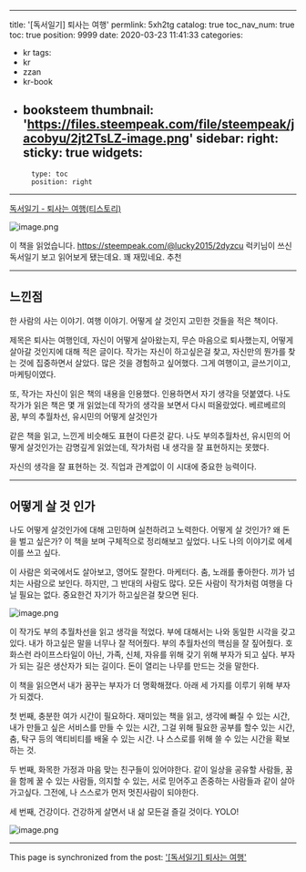 
---
title: '[독서일기] 퇴사는 여행'
permlink: 5xh2tg
catalog: true
toc_nav_num: true
toc: true
position: 9999
date: 2020-03-23 11:41:33
categories:
- kr
tags:
- kr
- zzan
- kr-book
- booksteem
thumbnail: 'https://files.steempeak.com/file/steempeak/jacobyu/2jt2TsLZ-image.png'
sidebar:
    right:
        sticky: true
widgets:
    -
        type: toc
        position: right
---


[독서일기 - 퇴사는 여행(티스토리)](https://jacobyu.tistory.com/entry/%EB%8F%85%EC%84%9C%EC%9D%BC%EA%B8%B0-%ED%87%B4%EC%82%AC%EB%8A%94-%EC%97%AC%ED%96%89?category=791563)

![image.png](https://files.steempeak.com/file/steempeak/jacobyu/2jt2TsLZ-image.png)

이 책을 읽었습니다. https://steempeak.com/@lucky2015/2dyzcu
럭키님이 쓰신 독서일기 보고 읽어보게 됐는데요. 꽤 재밌네요. 추천

---

## 느낀점

한 사람의 사는 이야기. 여행 이야기. 어떻게 살 것인지 고민한 것들을 적은 책이다.

제목은 퇴사는 여행인데, 자신이 어떻게 살아왔는지, 무슨 마음으로 퇴사했는지, 어떻게 살아갈 것인지에 대해 적은 글이다. 작가는 자신이 하고싶은걸 찾고, 자신만의 뭔가를 찾는 것에 집중하면서 살았다. 많은 것을 경험하고 싶어했다. 그게 여행이고, 글쓰기이고, 마케팅이였다. 

또, 작가는 자신이 읽은 책의 내용을 인용했다. 인용하면서 자기 생각을 덧붙였다. 나도 작가가 읽은 책은 몇 개 읽었는데 작가의 생각을 보면서 다시 떠올랐었다. 베르베르의 꿈, 부의 추월차선, 유시민의 어떻게 살것인가

같은 책을 읽고, 느낀게 비슷해도 표현이 다른것 같다. 나도 부의추월차선, 유시민의 어떻게 살것인가는 감명깊게 읽었는데, 작가처럼 내 생각을 잘 표현하지는 못했다. 

자신의 생각을 잘 표현하는 것. 직업과 관계없이 이 시대에 중요한 능력이다. 

---

## 어떻게 살 것 인가

나도 어떻게 살것인가에 대해 고민하며 실천하려고 노력한다. 어떻게 살 것인가? 왜 돈을 벌고 싶은가? 이 책을 보며 구체적으로 정리해보고 싶었다. 나도 나의 이야기로 에세이를 쓰고 싶다. 

이 사람은 외국에서도 살아보고, 영어도 잘한다. 마케터다. 춤, 노래를 좋아한다. 끼가 넘치는 사람으로 보인다. 하지만, 그 반대의 사람도 많다. 모든 사람이 작가처럼 여행을 다닐 필요는 없다. 중요한건 자기가 하고싶은걸 찾으면 된다. 

![image.png](https://files.steempeak.com/file/steempeak/jacobyu/EhjDliMc-image.png)


이 작가도 부의 추월차선을 읽고 생각을 적었다. 부에 대해서는 나와 동일한 시각을 갖고 있다. 내가 하고싶은 말을 너무나 잘 적어줬다. 부의 추월차선의 핵심을 잘 짚어줬다. 호화스런 라이프스타일이 아닌, 가족, 신체, 자유를 위해 갖기 위해 부자가 되고 싶다. 부자가 되는 길은 생산자가 되는 길이다. 돈이 열리는 나무를 만드는 것을 말한다. 


이 책을 읽으면서 내가 꿈꾸는 부자가 더 명확해졌다. 아래 세 가지를 이루기 위해 부자가 되겠다.

첫 번째, 충분한 여가 시간이 필요하다. 재미있는 책을 읽고, 생각에 빠질 수 있는 시간, 내가 만들고 싶은 서비스를 만들 수 있는 시간, 그걸 위해 필요한 공부를 할수 있는 시간, 춤, 탁구 등의 액티비티를 배울 수 있는 시간. 나 스스로를 위해 쓸 수 있는 시간을 확보하는 것.

두 번째, 화목한 가정과 마음 맞는 친구들이 있어야한다. 같이 일상을 공유할 사람들, 꿈을 함께 꿀 수 있는 사람들, 의지할 수 있는, 서로 믿어주고 존중하는 사람들과 같이 살아가고싶다. 그전에, 나 스스로가 먼저 멋진사람이 되야한다.

세 번째, 건강이다. 건강하게 살면서 내 삶 모든걸 즐길 것이다. YOLO!

![image.png](https://files.steempeak.com/file/steempeak/jacobyu/BvX5JWM9-image.png)




- - -

This page is synchronized from the post: ['[독서일기] 퇴사는 여행'](https://steemit.com/@jacobyu/5xh2tg)
